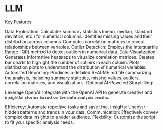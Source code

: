 # LLM
Key Features:

Data Exploration:
Calculates summary statistics (mean, median, standard deviation, etc.) for numerical columns.
Identifies missing values and their distribution across columns.
Computes correlation matrices to reveal relationships between variables.
Outlier Detection:
Employs the Interquartile Range (IQR) method to detect outliers in numerical data.
Data Visualization:
Generates informative heatmaps to visualize correlation matrices.
Creates bar charts to highlight the number of outliers in each column.
Plots distribution plots to understand the distribution of numerical variables.
Automated Reporting:
Produces a detailed README.md file summarizing the analysis, including summary statistics, missing values, outliers, correlation matrices, and visualizations.
Optional AI-Powered Storytelling:

Leverage OpenAI: Integrate with the OpenAI API to generate creative and insightful stories based on the data analysis results. 

Efficiency: Automate repetitive tasks and save time.
Insights: Uncover hidden patterns and trends in your data.
Communication: Effectively convey complex data insights to a wider audience.
Flexibility: Customize the script to fit your specific analysis needs.
